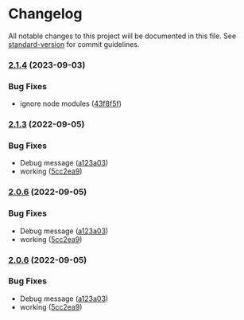 # Changelog

All notable changes to this project will be documented in this file. See [standard-version](https://github.com/conventional-changelog/standard-version) for commit guidelines.

### [2.1.4](/github.com/future-wd/hugo-contact-form-xhr/compare/v2.1.3...v2.1.4) (2023-09-03)


### Bug Fixes

* ignore node modules ([43f8f5f](/github.com/future-wd/hugo-contact-form-xhr/commit/43f8f5fc417d3dcb80ffcfa10e8068355500416f))

### [2.1.3](/github.com/future-wd/hugo-contact-form-xhr/compare/v2.1.2...v2.1.3) (2022-09-05)


### Bug Fixes

* Debug message ([a123a03](/github.com/future-wd/hugo-contact-form-xhr/commit/a123a034490c108d94c4c2e8b286499d4c842819))
* working ([5cc2ea9](/github.com/future-wd/hugo-contact-form-xhr/commit/5cc2ea91227b5d7ee630720383bb53957e2373cc))

### [2.0.6](/github.com/future-wd/hugo-contact-form-xhr/compare/v2.1.2...v2.0.6) (2022-09-05)


### Bug Fixes

* Debug message ([a123a03](/github.com/future-wd/hugo-contact-form-xhr/commit/a123a034490c108d94c4c2e8b286499d4c842819))
* working ([5cc2ea9](/github.com/future-wd/hugo-contact-form-xhr/commit/5cc2ea91227b5d7ee630720383bb53957e2373cc))

### [2.0.6](/github.com/future-wd/hugo-contact-form-xhr/compare/v2.1.2...v2.0.6) (2022-09-05)


### Bug Fixes

* Debug message ([a123a03](/github.com/future-wd/hugo-contact-form-xhr/commit/a123a034490c108d94c4c2e8b286499d4c842819))
* working ([5cc2ea9](/github.com/future-wd/hugo-contact-form-xhr/commit/5cc2ea91227b5d7ee630720383bb53957e2373cc))
